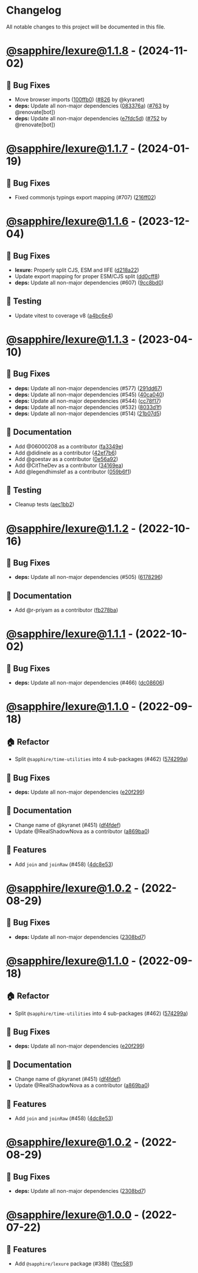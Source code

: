 # Changelog

All notable changes to this project will be documented in this file.

# [@sapphire/lexure@1.1.8](https://github.com/sapphiredev/utilities/compare/@sapphire/lexure@1.1.7...@sapphire/lexure@1.1.8) - (2024-11-02)

## 🐛 Bug Fixes

- Move browser imports ([100ffb0](https://github.com/sapphiredev/utilities/commit/100ffb0a2471bb9f74cc580d282d11059e1a0a68)) ([#826](https://github.com/sapphiredev/utilities/pull/826) by @kyranet)
- **deps:** Update all non-major dependencies ([083376a](https://github.com/sapphiredev/utilities/commit/083376aac55094dbeddb5194e8a8f0d794b8cceb)) ([#763](https://github.com/sapphiredev/utilities/pull/763) by @renovate[bot])
- **deps:** Update all non-major dependencies ([e7fdc5d](https://github.com/sapphiredev/utilities/commit/e7fdc5db3632a7f90292ef3978898da32730343a)) ([#752](https://github.com/sapphiredev/utilities/pull/752) by @renovate[bot])

# [@sapphire/lexure@1.1.7](https://github.com/sapphiredev/utilities/compare/@sapphire/lexure@1.1.7...@sapphire/lexure@1.1.7) - (2024-01-19)

## 🐛 Bug Fixes

- Fixed commonjs typings export mapping (#707) ([216ff02](https://github.com/sapphiredev/utilities/commit/216ff0260d63a9590357f9a5069f1ae2b34eaf5d))

# [@sapphire/lexure@1.1.6](https://github.com/sapphiredev/utilities/compare/@sapphire/lexure@1.1.6...@sapphire/lexure@1.1.6) - (2023-12-04)

## 🐛 Bug Fixes

- **lexure:** Properly split CJS, ESM and IIFE ([d218a22](https://github.com/sapphiredev/utilities/commit/d218a22a3ca997151963e5abb97aa79146a20e29))
- Update export mapping for proper ESM/CJS split ([dd0cff8](https://github.com/sapphiredev/utilities/commit/dd0cff8e9b03a15812f25f7a1180501a92422629))
- **deps:** Update all non-major dependencies (#607) ([9cc8bd0](https://github.com/sapphiredev/utilities/commit/9cc8bd0d4b5d650deab2c913e6c3d713861bae28))

## 🧪 Testing

- Update vitest to coverage v8 ([a4bc6e4](https://github.com/sapphiredev/utilities/commit/a4bc6e4f24ea60143a150ecc76fda6484f172ab9))

# [@sapphire/lexure@1.1.3](https://github.com/sapphiredev/utilities/compare/@sapphire/lexure@1.1.2...@sapphire/lexure@1.1.3) - (2023-04-10)

## 🐛 Bug Fixes

- **deps:** Update all non-major dependencies (#577) ([291dd67](https://github.com/sapphiredev/utilities/commit/291dd6783e57d8f075ce566218ba076ef6c4bbbd))
- **deps:** Update all non-major dependencies (#545) ([40ca040](https://github.com/sapphiredev/utilities/commit/40ca040a21d8a0949682051a3a974538183a400e))
- **deps:** Update all non-major dependencies (#544) ([cc78f17](https://github.com/sapphiredev/utilities/commit/cc78f17390c7f3db08af92bf46a5a70a9c11dd5f))
- **deps:** Update all non-major dependencies (#532) ([8033d1f](https://github.com/sapphiredev/utilities/commit/8033d1ff7a5a1974134c61f424f171cccb2915e1))
- **deps:** Update all non-major dependencies (#514) ([21b07d5](https://github.com/sapphiredev/utilities/commit/21b07d5db529a0d982647a60de98e46f36f1ac93))

## 📝 Documentation

- Add @06000208 as a contributor ([fa3349e](https://github.com/sapphiredev/utilities/commit/fa3349e55ce4ad008785211dec7bf8e2b5d933df))
- Add @didinele as a contributor ([42ef7b6](https://github.com/sapphiredev/utilities/commit/42ef7b656c48fd0e720119db1d622c8bba2791e9))
- Add @goestav as a contributor ([0e56a92](https://github.com/sapphiredev/utilities/commit/0e56a92a4e2d0942bfa207f81a8cb03b32312034))
- Add @CitTheDev as a contributor ([34169ea](https://github.com/sapphiredev/utilities/commit/34169eae1dc0476ccf5a6c4f36e28602a204829e))
- Add @legendhimslef as a contributor ([059b6f1](https://github.com/sapphiredev/utilities/commit/059b6f1ab5362d46d58624d06c1aa39192b0716f))

## 🧪 Testing

- Cleanup tests ([aec1bb2](https://github.com/sapphiredev/utilities/commit/aec1bb290d0f3c00a1ae4f4c86302ebbb161d348))

# [@sapphire/lexure@1.1.2](https://github.com/sapphiredev/utilities/compare/@sapphire/lexure@1.1.1...@sapphire/lexure@1.1.2) - (2022-10-16)

## 🐛 Bug Fixes

- **deps:** Update all non-major dependencies (#505) ([6178296](https://github.com/sapphiredev/utilities/commit/617829649e1e4deeee02b14533b5377cd5bc1fb3))

## 📝 Documentation

- Add @r-priyam as a contributor ([fb278ba](https://github.com/sapphiredev/utilities/commit/fb278bacf627ec6fc88752eafeb12df5f3177a2c))

# [@sapphire/lexure@1.1.1](https://github.com/sapphiredev/utilities/compare/@sapphire/lexure@1.1.0...@sapphire/lexure@1.1.1) - (2022-10-02)

## 🐛 Bug Fixes

- **deps:** Update all non-major dependencies (#466) ([dc08606](https://github.com/sapphiredev/utilities/commit/dc08606a97154e47c65536123ac5f8b1262f7bd2))

# [@sapphire/lexure@1.1.0](https://github.com/sapphiredev/utilities/compare/@sapphire/lexure@1.0.2...@sapphire/lexure@1.1.0) - (2022-09-18)

## 🏠 Refactor

- Split `@sapphire/time-utilities` into 4 sub-packages (#462) ([574299a](https://github.com/sapphiredev/utilities/commit/574299a99e658f6500a2a7efa587a0919b2d1313))

## 🐛 Bug Fixes

- **deps:** Update all non-major dependencies ([e20f299](https://github.com/sapphiredev/utilities/commit/e20f29906e83cee000aaba9c6827e3bec5173d28))

## 📝 Documentation

- Change name of @kyranet (#451) ([df4fdef](https://github.com/sapphiredev/utilities/commit/df4fdefce18659975a4ebc224723638507d02d35))
- Update @RealShadowNova as a contributor ([a869ba0](https://github.com/sapphiredev/utilities/commit/a869ba0abfad041610b9115187d426aebe671af6))

## 🚀 Features

- Add `join` and `joinRaw` (#458) ([4dc8e53](https://github.com/sapphiredev/utilities/commit/4dc8e533cae7fc89faaf972aef0047638c696ff4))

# [@sapphire/lexure@1.0.2](https://github.com/sapphiredev/utilities/compare/@sapphire/lexure@1.0.1...@sapphire/lexure@1.0.2) - (2022-08-29)

## 🐛 Bug Fixes

- **deps:** Update all non-major dependencies ([2308bd7](https://github.com/sapphiredev/utilities/commit/2308bd74356b6b2e0c12995b25f4d8ade4803fe9))

# [@sapphire/lexure@1.1.0](https://github.com/sapphiredev/utilities/compare/@sapphire/lexure@1.0.2...@sapphire/lexure@1.1.0) - (2022-09-18)

## 🏠 Refactor

- Split `@sapphire/time-utilities` into 4 sub-packages (#462) ([574299a](https://github.com/sapphiredev/utilities/commit/574299a99e658f6500a2a7efa587a0919b2d1313))

## 🐛 Bug Fixes

- **deps:** Update all non-major dependencies ([e20f299](https://github.com/sapphiredev/utilities/commit/e20f29906e83cee000aaba9c6827e3bec5173d28))

## 📝 Documentation

- Change name of @kyranet (#451) ([df4fdef](https://github.com/sapphiredev/utilities/commit/df4fdefce18659975a4ebc224723638507d02d35))
- Update @RealShadowNova as a contributor ([a869ba0](https://github.com/sapphiredev/utilities/commit/a869ba0abfad041610b9115187d426aebe671af6))

## 🚀 Features

- Add `join` and `joinRaw` (#458) ([4dc8e53](https://github.com/sapphiredev/utilities/commit/4dc8e533cae7fc89faaf972aef0047638c696ff4))

# [@sapphire/lexure@1.0.2](https://github.com/sapphiredev/utilities/compare/@sapphire/lexure@1.0.1...@sapphire/lexure@1.0.2) - (2022-08-29)

## 🐛 Bug Fixes

- **deps:** Update all non-major dependencies ([2308bd7](https://github.com/sapphiredev/utilities/commit/2308bd74356b6b2e0c12995b25f4d8ade4803fe9))

# [@sapphire/lexure@1.0.0](https://github.com/sapphiredev/utilities/tree/@sapphire/lexure@1.0.0) - (2022-07-22)

## 🚀 Features

- Add `@sapphire/lexure` package (#388) ([1fec581](https://github.com/sapphiredev/utilities/commit/1fec581dedca26aa07766b57b9724011320a2b8b))

